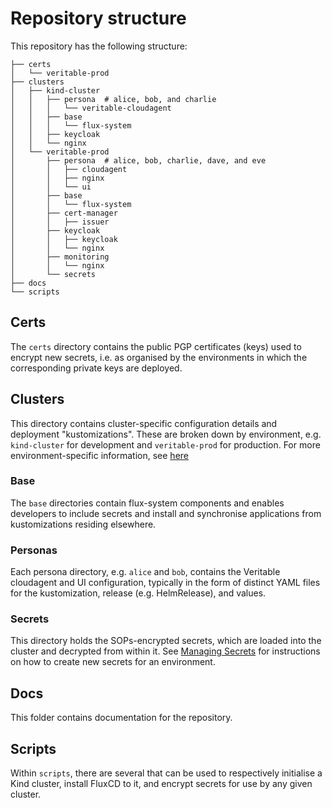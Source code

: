 # Repository structure

This repository has the following structure:

```
├── certs
│   └── veritable-prod
├── clusters
│   ├── kind-cluster
│   │   ├── persona  # alice, bob, and charlie
│   │   │   └── veritable-cloudagent
│   │   ├── base
│   │   │   └── flux-system
│   │   ├── keycloak
│   │   └── nginx
│   └── veritable-prod
│       ├── persona  # alice, bob, charlie, dave, and eve
│       │   ├── cloudagent
│       │   ├── nginx
│       │   └── ui
│       ├── base
│       │   └── flux-system
│       ├── cert-manager
│       │   ├── issuer
│       ├── keycloak
│       │   ├── keycloak
│       │   └── nginx
│       ├── monitoring
│       │   └── nginx
│       └── secrets
├── docs
└── scripts
```


## Certs

The `certs` directory contains the public PGP certificates (keys) used to encrypt new secrets, i.e. as organised by the environments in which the corresponding private keys are deployed.


## Clusters

This directory contains cluster-specific configuration details and deployment "kustomizations". These are broken down by environment, e.g. `kind-cluster` for development and `veritable-prod` for production. For more environment-specific information, see [here](./cluster-information.md)


### Base

The `base` directories contain flux-system components and enables developers to include secrets and install and synchronise applications from kustomizations residing elsewhere.


### Personas

Each persona directory, e.g. `alice` and `bob`, contains the Veritable cloudagent and UI configuration, typically in the form of distinct YAML files for the kustomization, release (e.g. HelmRelease), and values.


### Secrets

This directory holds the SOPs-encrypted secrets, which are loaded into the cluster and decrypted from within it. See [Managing Secrets](./managing-secrets) for instructions on how to create new secrets for an environment.


## Docs

This folder contains documentation for the repository.


## Scripts

Within `scripts`, there are several that can be used to respectively initialise a Kind cluster, install FluxCD to it, and encrypt secrets for use by any given cluster.
